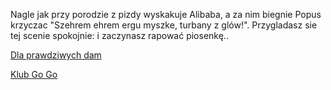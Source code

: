 Nagle jak przy porodzie z pizdy wyskakuje Alibaba, a za nim biegnie Popus krzyczac
"Szehrem ehrem ergu myszke, turbany z glów!". Przygladasz sie tej scenie spokojnie:
i zaczynasz rapować piosenkę..

[Dla prawdziwych dam](damy.md)

[Klub Go Go](gogo.md)
